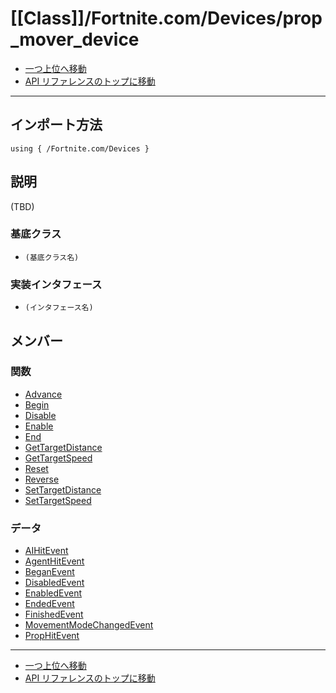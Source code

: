 # [[Class]]/Fortnite.com/Devices/prop_mover_device

- [一つ上位へ移動](../main.md)
- [API リファレンスのトップに移動](../../../main.md)

---

## インポート方法

```verse
using { /Fortnite.com/Devices }
```

## 説明

(TBD)

### 基底クラス

- `(基底クラス名)`

### 実装インタフェース

- `(インタフェース名)`

## メンバー

### 関数

- [Advance](./F_Advance/main.md)
- [Begin](./F_Begin/main.md)
- [Disable](./F_Disable/main.md)
- [Enable](./F_Enable/main.md)
- [End](./F_End/main.md)
- [GetTargetDistance](./F_GetTargetDistance/main.md)
- [GetTargetSpeed](./F_GetTargetSpeed/main.md)
- [Reset](./F_Reset/main.md)
- [Reverse](./F_Reverse/main.md)
- [SetTargetDistance](./F_SetTargetDistance/main.md)
- [SetTargetSpeed](./F_SetTargetSpeed/main.md)

### データ

- [AIHitEvent](./D_AIHitEvent/main.md)
- [AgentHitEvent](./D_AgentHitEvent/main.md)
- [BeganEvent](./D_BeganEvent/main.md)
- [DisabledEvent](./D_DisabledEvent/main.md)
- [EnabledEvent](./D_EnabledEvent/main.md)
- [EndedEvent](./D_EndedEvent/main.md)
- [FinishedEvent](./D_FinishedEvent/main.md)
- [MovementModeChangedEvent](./D_MovementModeChangedEvent/main.md)
- [PropHitEvent](./D_PropHitEvent/main.md)

---

- [一つ上位へ移動](../main.md)
- [API リファレンスのトップに移動](../../../main.md)

